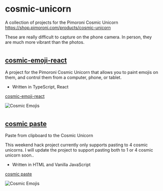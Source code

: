 # cosmic-unicorn

A collection of projects for the Pimoroni Cosmic Unicorn
https://shop.pimoroni.com/products/cosmic-unicorn

These are really difficult to capture on the phone camera. In person, they are much more vibrant than the photos.

#

## [cosmic-emoji-react](cosmic-emoji-react/)

A project for the Pimoroni Cosmic Unicorn that allows you to paint emojis on them, and control them from a computer, phone, or tablet.
- Written in TypeScript, React

[cosmic-emoji-react](cosmic-emoji-react/)

![Cosmic Emojis](https://chriscarey.com/images/pimoroni/unicorn/cosmic-emoji-1.jpeg "Cosmic Emojis")

#

## [cosmic paste](cosmic-paste/)

Paste from clipboard to the Cosmic Unicorn

This weekend hack project currently only supports pasting to 4 cosmic unicorns. I will update the project to support pasting both to 1 or 4 cosmic unicorn soon..

- Written in HTML and Vanilla JavaScript

[cosmic paste](cosmic-paste/)

![Cosmic Emojis](https://chriscarey.com/images/pimoroni/unicorn/cosmic-paste-1.jpeg "Cosmic Paste")


